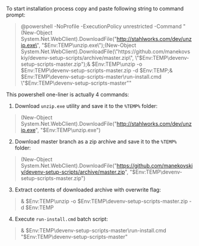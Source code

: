 To start installation process copy and paste following string to command prompt:

>@powershell -NoProfile -ExecutionPolicy unrestricted -Command "(New-Object System.Net.WebClient).DownloadFile(\"http://stahlworks.com/dev/unzip.exe\", \"$Env:TEMP\unzip.exe\");(New-Object System.Net.WebClient).DownloadFile(\"https://github.com/manekovskiy/devenv-setup-scripts/archive/master.zip\", \"$Env:TEMP\devenv-setup-scripts-master.zip\");& $Env:TEMP\unzip -o $Env:TEMP\devenv-setup-scripts-master.zip -d $Env:TEMP;& $Env:TEMP\devenv-setup-scripts-master\run-install.cmd \"$Env:TEMP\devenv-setup-scripts-master\""

This powershell one-liner is actually 4 commands:

 1. Download `unzip.exe` utility and save it to the `%TEMP%` folder: 
>(New-Object System.Net.WebClient).DownloadFile("http://stahlworks.com/dev/unzip.exe", "$Env:TEMP\unzip.exe")

 2. Download master branch as a zip archive and save it to the `%TEMP%` folder:
>(New-Object System.Net.WebClient).DownloadFile("https://github.com/manekovskiy/devenv-setup-scripts/archive/master.zip", "$Env:TEMP\devenv-setup-scripts-master.zip")

 3. Extract contents of downloaded archive with overwrite flag:
>& $Env:TEMP\unzip -o $Env:TEMP\devenv-setup-scripts-master.zip -d $Env:TEMP

 4. Execute `run-install.cmd` batch script:
>& $Env:TEMP\devenv-setup-scripts-master\run-install.cmd "$Env:TEMP\devenv-setup-scripts-master"
